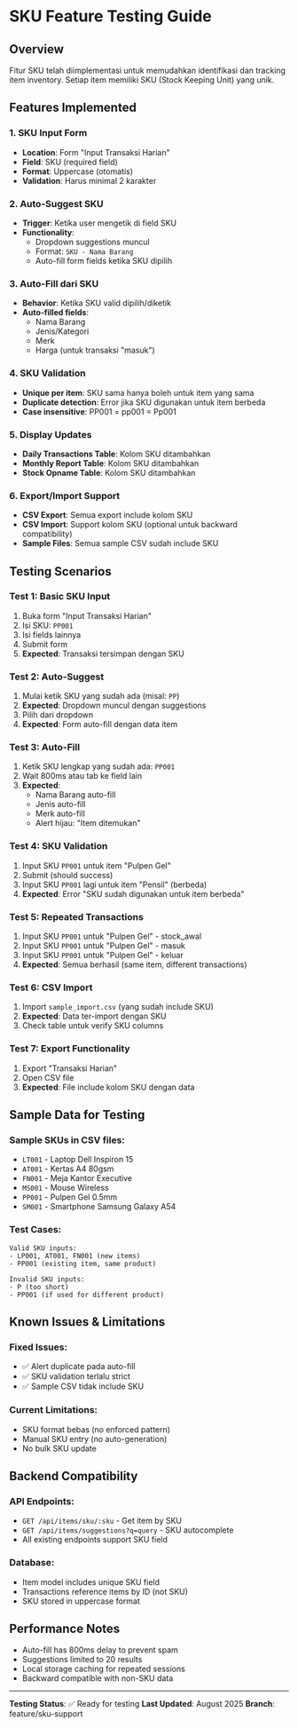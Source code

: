 # SKU Feature Testing Guide

## Overview
Fitur SKU telah diimplementasi untuk memudahkan identifikasi dan tracking item inventory. Setiap item memiliki SKU (Stock Keeping Unit) yang unik.

## Features Implemented

### 1. SKU Input Form
- **Location**: Form "Input Transaksi Harian"
- **Field**: SKU (required field)
- **Format**: Uppercase (otomatis)
- **Validation**: Harus minimal 2 karakter

### 2. Auto-Suggest SKU
- **Trigger**: Ketika user mengetik di field SKU
- **Functionality**: 
  - Dropdown suggestions muncul
  - Format: `SKU - Nama Barang`
  - Auto-fill form fields ketika SKU dipilih

### 3. Auto-Fill dari SKU
- **Behavior**: Ketika SKU valid dipilih/diketik
- **Auto-filled fields**:
  - Nama Barang
  - Jenis/Kategori
  - Merk
  - Harga (untuk transaksi "masuk")

### 4. SKU Validation
- **Unique per item**: SKU sama hanya boleh untuk item yang sama
- **Duplicate detection**: Error jika SKU digunakan untuk item berbeda
- **Case insensitive**: PP001 = pp001 = Pp001

### 5. Display Updates
- **Daily Transactions Table**: Kolom SKU ditambahkan
- **Monthly Report Table**: Kolom SKU ditambahkan  
- **Stock Opname Table**: Kolom SKU ditambahkan

### 6. Export/Import Support
- **CSV Export**: Semua export include kolom SKU
- **CSV Import**: Support kolom SKU (optional untuk backward compatibility)
- **Sample Files**: Semua sample CSV sudah include SKU

## Testing Scenarios

### Test 1: Basic SKU Input
1. Buka form "Input Transaksi Harian"
2. Isi SKU: `PP001`
3. Isi fields lainnya
4. Submit form
5. **Expected**: Transaksi tersimpan dengan SKU

### Test 2: Auto-Suggest
1. Mulai ketik SKU yang sudah ada (misal: `PP`)
2. **Expected**: Dropdown muncul dengan suggestions
3. Pilih dari dropdown
4. **Expected**: Form auto-fill dengan data item

### Test 3: Auto-Fill
1. Ketik SKU lengkap yang sudah ada: `PP001`
2. Wait 800ms atau tab ke field lain
3. **Expected**: 
   - Nama Barang auto-fill
   - Jenis auto-fill
   - Merk auto-fill
   - Alert hijau: "Item ditemukan"

### Test 4: SKU Validation
1. Input SKU `PP001` untuk item "Pulpen Gel"
2. Submit (should success)
3. Input SKU `PP001` lagi untuk item "Pensil" (berbeda)
4. **Expected**: Error "SKU sudah digunakan untuk item berbeda"

### Test 5: Repeated Transactions
1. Input SKU `PP001` untuk "Pulpen Gel" - stock_awal
2. Input SKU `PP001` untuk "Pulpen Gel" - masuk
3. Input SKU `PP001` untuk "Pulpen Gel" - keluar
4. **Expected**: Semua berhasil (same item, different transactions)

### Test 6: CSV Import
1. Import `sample_import.csv` (yang sudah include SKU)
2. **Expected**: Data ter-import dengan SKU
3. Check table untuk verify SKU columns

### Test 7: Export Functionality
1. Export "Transaksi Harian"
2. Open CSV file
3. **Expected**: File include kolom SKU dengan data

## Sample Data for Testing

### Sample SKUs in CSV files:
- `LT001` - Laptop Dell Inspiron 15
- `AT001` - Kertas A4 80gsm  
- `FN001` - Meja Kantor Executive
- `MS001` - Mouse Wireless
- `PP001` - Pulpen Gel 0.5mm
- `SM001` - Smartphone Samsung Galaxy A54

### Test Cases:
```
Valid SKU inputs:
- LP001, AT001, FN001 (new items)
- PP001 (existing item, same product)

Invalid SKU inputs:
- P (too short)
- PP001 (if used for different product)
```

## Known Issues & Limitations

### Fixed Issues:
- ✅ Alert duplicate pada auto-fill
- ✅ SKU validation terlalu strict
- ✅ Sample CSV tidak include SKU

### Current Limitations:
- SKU format bebas (no enforced pattern)
- Manual SKU entry (no auto-generation)
- No bulk SKU update

## Backend Compatibility

### API Endpoints:
- `GET /api/items/sku/:sku` - Get item by SKU
- `GET /api/items/suggestions?q=query` - SKU autocomplete
- All existing endpoints support SKU field

### Database:
- Item model includes unique SKU field
- Transactions reference items by ID (not SKU)
- SKU stored in uppercase format

## Performance Notes

- Auto-fill has 800ms delay to prevent spam
- Suggestions limited to 20 results
- Local storage caching for repeated sessions
- Backward compatible with non-SKU data

---

**Testing Status**: ✅ Ready for testing
**Last Updated**: August 2025
**Branch**: feature/sku-support